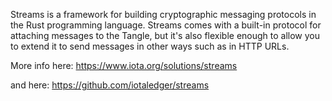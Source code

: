 Streams is a framework for building cryptographic messaging protocols in the Rust programming language. Streams comes with a built-in protocol for attaching messages to the Tangle, but it's also flexible enough to allow you to extend it to send messages in other ways such as in HTTP URLs.

More info here:
https://www.iota.org/solutions/streams

and here:
https://github.com/iotaledger/streams
